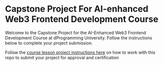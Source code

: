 # Capstone Project For AI-enhanced Web3 Frontend Development Course
Welcome to the Capstone Project for the AI-Enhanced Web3 Frontend Development Course at dProgramming University. Follow the instructions below to complete your project submission.

Follow the [course lesson project instructions here](https://dprogramminguniversity.com/freecourses/ai-enhanced-web3-frontend-development-course/freelessons/capstone-project-html-build-dapp-website-html-structure-with-ai/) on how to work with this repo to submit your project for approval and certification
